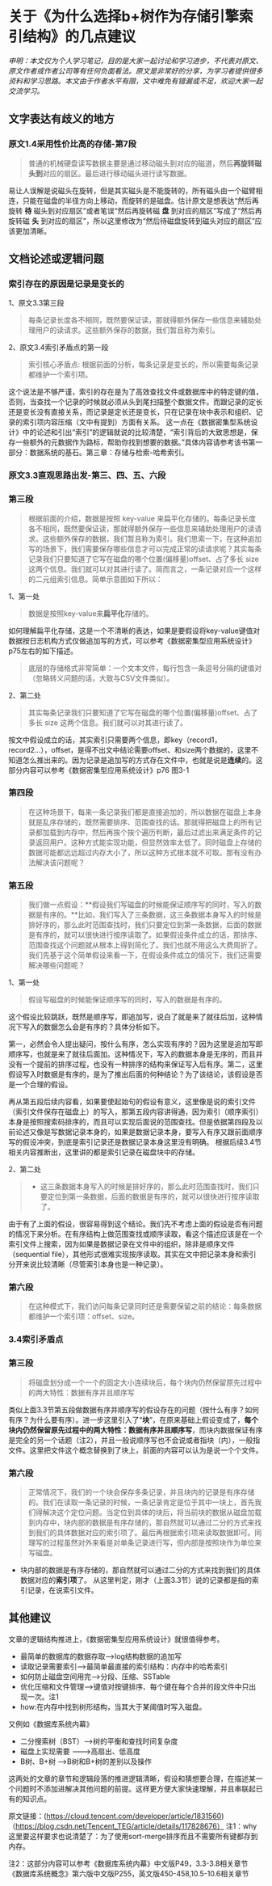 # 关于《为什么选择b+树作为存储引擎索引结构》的几点建议 #
*申明：本文仅为个人学习笔记，目的是大家一起讨论和学习进步，不代表对原文、原文作者或作者公司等有任何负面看法。原文是非常好的分享，为学习者提供很多资料和学习思路。本文由于作者水平有限，文中难免有错漏或不足，欢迎大家一起交流学习。*

## 文字表达有歧义的地方 ##
### 原文1.4采用性价比高的存储-第7段 ###
> 普通的机械硬盘读写数据主要是通过移动磁头到对应的磁道，然后**再旋转磁头到**对应的扇区。最后进行移动磁头进行读写数据。

易让人误解是说磁头在旋转，但是其实磁头是不能旋转的，所有磁头由一个磁臂相连，只能在磁盘的半径方向上移动，而旋转的是磁盘。估计原文是想表达“然后再旋转 **待** 磁头到对应扇区”或者笔误“然后再旋转磁 **盘** 到对应的扇区”写成了“然后再旋转磁 **头** 到对应的扇区”，所以这里修改为“然后待磁盘旋转到磁头对应的扇区”应该更加清晰。
## 文档论述或逻辑问题 ##
### 索引存在的原因是记录是变长的 ###

1、原文3.3第三段
> 每条记录长度各不相同，既然要保证读，那就得额外保存一些信息来辅助处理用户的读请求。这些额外保存的数据，我们暂且称为索引。

2、原文3.4索引矛盾点的第一段
> 索引核心矛盾点: 根据前面的分析，每条记录是变长的，所以需要每条记录都维护一个索引项。

   这个说法是不够严谨，索引的存在是为了高效查找文件或数据库中的特定键的值，否则，当查找一个记录的时候就必须从头到尾扫描整个数据文件。而跟记录的定长还是变长没有直接关系，而记录是定长还是变长，只在记录在块中表示和组织、记录的索引项内容压缩（文中有提到）方面有关系。
   这一点在《数据密集型系统设计》中的论述和引出“索引”的逻辑就说的比较清楚，“索引背后的大致思想是，保存一些额外的元数据作为路标，帮助你找到想要的数据。”具体内容请参考该书第一部分：数据系统的基石。第三章：存储与检索-哈希索引。

### 原文3.3直观思路出发-第三、四、五、六段 ###

### 第三段 ###
> 根据前面的介绍，数据是按照 key-value 来扁平化存储的。每条记录长度各不相同，既然要保证读，那就得额外保存一些信息来辅助处理用户的读请求。这些额外保存的数据，我们暂且称为索引。我们思索一下，在这种追加写的场景下，我们需要保存哪些信息才可以完成正常的读请求呢？其实每条记录我们只要知道了它写在磁盘的哪个位置(偏移量)offset、占了多长 size 这两个信息。我们就可以对其进行读了。简而言之，一条记录对应一个这样的二元组索引信息。简单示意图如下所以：

1、第一处 
> 数据是按照key-value来**扁平化**存储的。

如何理解扁平化存储，这是一个不清晰的表达，如果是要假设将key-value键值对数据按日志机构方式仅做追加写的方式，可以参考《数据密集型应用系统设计》p75左右的如下描述。
> 底层的存储格式非常简单：一个文本文件，每行包含一条逗号分隔的键值对（忽略转义问题的话，大致与CSV文件类似）。


2、第二处
> 其实每条记录我们只要知道了它写在磁盘的哪个位置(偏移量)offset、占了多长 size 这两个信息。我们就可以对其进行读了。
 
按文中假设成立的话，其实索引只需要两个信息，即key（record1，record2...），offset，是得不出文中结论需要offset、和size两个数据的，这里不知道怎么推出来的。因为记录是追加写的方式存在文件中，也就是说是**连续**的。这部分内容可以参考《数据密集型应用系统设计》p76
图3-1


### 第四段 ###

> 在这种场景下，每来一条记录我们都是直接追加的，所以数据在磁盘上本身就是乱序存储的，既然需要排序、范围查找的话。那就得把磁盘上的所有记录都加载到内存中，然后再挨个挨个遍历判断，最后过滤出来满足条件的记录返回用户。这种方式能实现功能，但显然效率太低了。同时磁盘上存储的数据可能都远远超过内存大小了，所以这种方式根本就不可取。那有没有办法解决该问题呢？

### 第五段 ###

> 我们做一点假设：**假设我们写磁盘的时候能保证顺序写的同时，写入的数据是有序的。**比如，我们写入了三条数据，这三条数据本身写入的时候是排好序的，那么此时范围查找时，我们只要定位到第一条数据，后面的数据是有序的，就可以很快进行按序读取了。如果假设条件成立的话，那排序、范围查找这个问题就从根本上得到简化了。我们也就不用这么大费周折了。我们先基于这个简单假设来看一下，在假设条件成立的情况下，我们还需要解决哪些问题呢？


1、第一处
>  假设写磁盘的时候能保证顺序写的同时，写入的数据是有序的。

这个假设比较跳跃，既然是顺序写，即追加写，说白了就是来了就往后加，这种情况下写入的数据怎么会是有序的？具体分析如下。

第一，必然会令人提出疑问，按什么有序，怎么实现有序的？因为这里是追加写即顺序写，也就是来了就往后面加。这种情况下，写入的数据本身是无序的，而且并没有一个提前的排序过程，也没有一种排序的结构来保证写入后有序。第二，这里假设写入时数据是有序的，是为了推出后面的何种结论？为了该结论，该假设是否是一个合理的假设。

   再从第五段后续内容看，如果要使起始句的假设有意义，这里像是说的索引文件（索引文件保存在磁盘上）的写入，那第五段内容讲得通，因为索引（顺序索引）本身是按照搜索码排序的，而且可以实现后面说的范围查找。但是依据第四段及以前论述又像是写数据记录本身的，如果是数据记录本身，要写入有序又跟前面顺序写的假设冲突，到底是索引记录还是数据记录本身这里没有明确。
   根据后续3.4节相关内容推断出，这里讲的都是索引记录在磁盘块中的存储。

2、第二处
> - 这三条数据本身写入的时候是排好序的，那么此时范围查找时，我们只要定位到第一条数据，后面的数据是有序的，就可以很快进行按序读取了。

由于有了上面的假设，很容易得到这个结论。我们先不考虑上面的假设是否有问题的情况下来分析。在有序结构上做范围查找或顺序读取，看这个描述应该是在一个索引文件上搜索，因为如果是数据记录在文件中的组织，除非是顺序文件（sequential file），其他形式很难实现按序读取。其实在文中把记录本身和索引分开来说比较清晰（尽管索引本身也是一种记录）。


### 第六段 ###

> 在这种模式下，我们访问每条记录同时还是需要保留之前的结论：每条数据都维护一个索引项：offset、size。
 

### 3.4索引矛盾点 ###
### 第三段 ###
> 将磁盘划分成一个一个的固定大小连续块后，每个块内仍然保留原先过程中的两大特性：数据有序并且顺序写
 
类似上面3.3节第五段做数据有序并顺序写的假设存在的问题（按什么有序？如何有序？为什么要有序）。进一步这里引入了“**块**”，在原来基础上假设变成了，**每个块内仍然保留原先过程中的两大特性：数据有序并且顺序写**，而块内数据保证有序是完全的另一个话题（注2），并且一般说顺序写也不会说或者指块（内），一般指文件。这里把文件这个概念替换到了块上，前面的内容可以认为是说一个个文件。

### 第六段 ###

> 正常情况下，我们的一个块会保存多条记录，并且块内的记录是有序存储的。我们在读取一条记录的时候，一条记录肯定是位于其中一块上，首先我们得解决这个定位问题。当定位到具体的块后，将当前块的数据从磁盘加载到内存中，块内部的数据是有序存储的，那自然就可以通过二分的方式来找到我们的具体数据对应的索引项了。最后再根据索引项来读取数据即可。同理写的过程虽然对外来看是对单条记录进行写，但内部是按照块作为单位来写磁盘。

- 块内部的数据是有序存储的，那自然就可以通过二分的方式来找到我们的具体数据对应的**索引项**了。
  从这里判定，刚才（上面3.3节）说的记录都是指的索引记录，在说索引文件。
## 其他建议 ##
文章的逻辑结构推进上，《数据密集型应用系统设计》就很值得参考。

- 最简单的数据库的数据存取——>log结构数据的追加写
- 读取记录需要索引——>最简单最直接的索引结构：内存中的哈希索引
- 如何防止磁盘空间用完——>分段、压缩、SSTable
- 优化压缩和文件管理——>键值对按键排序、每个键在每个合并的段文件中只出现一次。注1
- how:在内存中找到树形结构，当其大于某阈值时写入磁盘。

又例如《数据库系统内幕》

- 二分搜索树（BST）——>树的平衡和查找时间复杂度
- 磁盘上实现需要 ———>高扇出、低高度
- B树、B+树 ——>B树和B+树的差别以及操作

这两处的文章的章节和逻辑段落的推进逻辑清晰，假设和猜想要合理，在描述某一个问题时不添加进解决其他问题的前提。这样更方便大家快速理解，并且串联起已有的知识点。

原文链接：(https://cloud.tencent.com/developer/article/1831560)
（https://blog.csdn.net/Tencent_TEG/article/details/117828676）
注1：why这里要这样要求也说清楚了：为了使用sort-merge排序而且不需要所有键都存到内存。

注2：这部分内容可以参考《数据库系统内幕》中文版P49，3.3-3.8相关章节
《数据库系统概念》第六版中文版P255，英文版450-458,10.5-10.6相关章节
